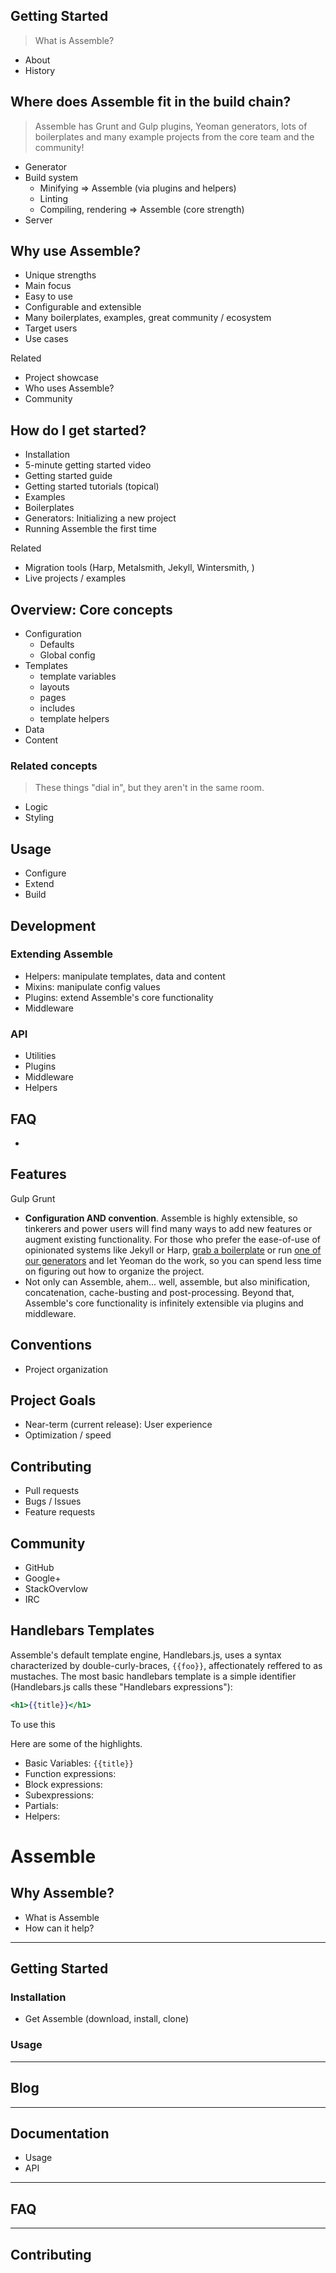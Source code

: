 ## Getting Started

> What is Assemble?

* About
* History

## Where does Assemble fit in the build chain?

> Assemble has Grunt and Gulp plugins, Yeoman generators, lots of boilerplates and many example projects from the core team and the community!

* Generator
* Build system
  - Minifying => Assemble (via plugins and helpers)
  - Linting
  - Compiling, rendering => Assemble (core strength)
* Server

## Why use Assemble?

* Unique strengths
* Main focus
* Easy to use
* Configurable and extensible
* Many boilerplates, examples, great community / ecosystem
* Target users
* Use cases

Related

* Project showcase
* Who uses Assemble?
* Community

## How do I get started?

* Installation
* 5-minute getting started video
* Getting started guide
* Getting started tutorials (topical)
* Examples
* Boilerplates
* Generators: Initializing a new project
* Running Assemble the first time

Related

* Migration tools (Harp, Metalsmith, Jekyll, Wintersmith, )
* Live projects / examples

## Overview: Core concepts

* Configuration
  - Defaults
  - Global config
* Templates
  - template variables
  - layouts
  - pages
  - includes
  - template helpers
* Data
* Content

### Related concepts

> These things "dial in", but they aren't in the same room.

* Logic
* Styling

## Usage

* Configure
* Extend
* Build


## Development

### Extending Assemble

* Helpers: manipulate templates, data and content
* Mixins: manipulate config values
* Plugins: extend Assemble's core functionality
* Middleware

### API

* Utilities
* Plugins
* Middleware
* Helpers

## FAQ

*

## Features
Gulp
Grunt

* **Configuration AND convention**. Assemble is highly extensible, so tinkerers and power users will find many ways to add new features or augment existing functionality. For those who prefer the ease-of-use of opinionated systems like Jekyll or Harp, [grab a boilerplate](#TODO) or run [one of our generators](#TODO) and let Yeoman do the work, so you can spend less time on figuring out how to organize the project.
* Not only can Assemble, ahem... well, assemble, but also minification, concatenation, cache-busting and post-processing. Beyond that, Assemble's core functionality is infinitely extensible via plugins and middleware.

## Conventions

* Project organization

## Project Goals

* Near-term (current release): User experience
* Optimization / speed

## Contributing

* Pull requests
* Bugs / Issues
* Feature requests

## Community

* GitHub
* Google+
* StackOvervlow
* IRC


## Handlebars Templates

Assemble's default template engine, Handlebars.js, uses a syntax characterized by double-curly-braces, `{{foo}}`, affectionately reffered to as mustaches. The most basic handlebars template is a simple identifier (Handlebars.js calls these "Handlebars expressions"):

```handlebars
<h1>{{title}}</h1>
```
To use this


Here are some of the highlights.

* Basic Variables: `{{title}}`
* Function expressions:
* Block expressions:
* Subexpressions:
* Partials:
* Helpers:




# Assemble

>

## Why Assemble?

+ What is Assemble
+ How can it help?

***

## Getting Started

### Installation

+ Get Assemble (download, install, clone)

### Usage



***

## Blog

***

## Documentation

+ Usage
+ API

***

## FAQ

***

## Contributing